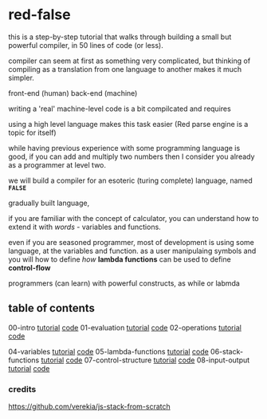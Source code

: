 # red-false

<!--what is it?-->
this is a step-by-step tutorial that walks through building a small but powerful compiler, in 50 lines of code (or less).

<!---why compiler?-->
compiler can seem at first as something very complicated, but thinking of compiling as a translation from one language to another makes it much simpler. 

front-end (human) back-end (machine)

<!---50 lines of code? how is it so small?-->
writing a 'real' machine-level code is a bit compilcated and requires 

using a high level language makes this task easier 
(Red parse engine is a topic for itself)


<!--who is it for?-->
while having previous experience with some programming language is good, if you can add and multiply two numbers then I consider you already as a programmer at level two.

<!--what would I benefit?-->
we will build a compiler for an esoteric (turing complete) language, named **`FALSE`**

gradually built language, 

if you are familiar with the concept of calculator, you can understand how to extend it with *words* - variables and functions.

even if you are seasoned programmer, most of development is using some language, at the variables and function.
 as a user manipulaing symbols and 
you will how to define *how* **lambda functions** can be used to define **control-flow**


programmers
(can learn) with powerful constructs, as while or labmda



## table of contents

00-intro [tutorial](00-intro.md) [code](00-intro.red)
01-evaluation  [tutorial]() [code]()
02-operations [tutorial]() [code]()
<!--03-values [tutorial]() [code]()
not really necessary
-->
04-variables [tutorial]() [code]()
05-lambda-functions [tutorial]() [code]()
06-stack-functions [tutorial]() [code]()
07-control-structure [tutorial]() [code]()
08-input-output [tutorial]() [code]()



### credits
https://github.com/verekia/js-stack-from-scratch
